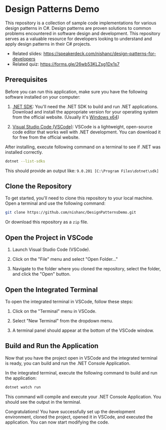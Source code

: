 # Design Patterns Demo

This repository is a collection of sample code implementations for various design patterns in C#. Design patterns are proven solutions to common problems encountered in software design and development. This repository serves as a valuable resource for developers looking to understand and apply design patterns in their C# projects.

- Related slides: https://speakerdeck.com/nishanc/design-patterns-for-developers
- Related quiz: https://forms.gle/26wb53KLZsg1Dx1s7

## Prerequisites

Before you can run this application, make sure you have the following software installed on your computer:

1. [.NET SDK](https://dotnet.microsoft.com/en-us/download/dotnet/9.0): You'll need the .NET SDK to build and run .NET applications. Download and install the appropriate version for your operating system from the official website. (Usually it's [Windows x64](https://dotnet.microsoft.com/en-us/download/dotnet/thank-you/sdk-7.0.401-windows-x64-installer))


2. [Visual Studio Code (VSCode)](https://code.visualstudio.com/): VSCode is a lightweight, open-source code editor that works well with .NET development. You can download it for free from the official website.

After installing, execute following command on a terminal to see if .NET was installed correctly.

```bash
dotnet --list-sdks
```

This should provide an output like: `9.0.201 [C:\Program Files\dotnet\sdk]`
## Clone the Repository

To get started, you'll need to clone this repository to your local machine. Open a terminal and use the following command:

```bash
git clone https://github.com/nishanc/DesignPatternsDemo.git
```

Or download this repository as a `zip` file.

## Open the Project in VSCode

1. Launch Visual Studio Code (VSCode).

2. Click on the "File" menu and select "Open Folder..."

3. Navigate to the folder where you cloned the repository, select the folder, and click the "Open" button.

## Open the Integrated Terminal

To open the integrated terminal in VSCode, follow these steps:

1. Click on the "Terminal" menu in VSCode.

2. Select "New Terminal" from the dropdown menu.

3. A terminal panel should appear at the bottom of the VSCode window.

## Build and Run the Application

Now that you have the project open in VSCode and the integrated terminal is ready, you can build and run the .NET Console Application. 

In the integrated terminal, execute the following command to build and run the application:

```bash
dotnet watch run
```

This command will compile and execute your .NET Console Application. You should see the output in the terminal.

Congratulations! You have successfully set up the development environment, cloned the project, opened it in VSCode, and executed the application. You can now start modifying the code.
